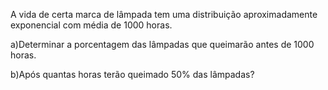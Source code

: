 A   vida   de   certa   marca   de   lâmpada   tem   uma   distribuição   aproximadamente exponencial com média de 1000 horas.

a)Determinar a porcentagem das lâmpadas que queimarão antes de 1000 horas. 

b)Após quantas horas terão queimado 50% das lâmpadas?